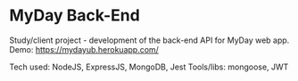 # MyDay Back-End

Study/client project - development of the back-end API for MyDay web app.
Demo: https://mydayub.herokuapp.com/

Tech used: NodeJS, ExpressJS, MongoDB, Jest
Tools/libs: mongoose, JWT
